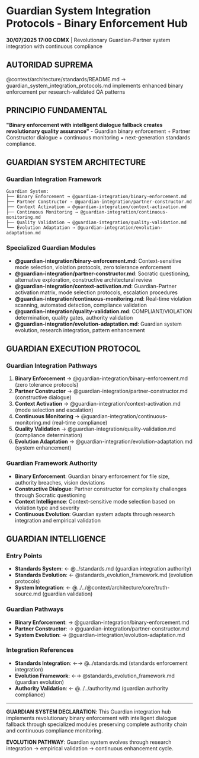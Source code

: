 # Guardian System Integration Protocols - Binary Enforcement Hub

**30/07/2025 17:00 CDMX** | Revolutionary Guardian-Partner system integration with continuous compliance

## AUTORIDAD SUPREMA
@context/architecture/standards/README.md → guardian_system_integration_protocols.md implements enhanced binary enforcement per research-validated QA patterns

## PRINCIPIO FUNDAMENTAL
**"Binary enforcement with intelligent dialogue fallback creates revolutionary quality assurance"** - Guardian binary enforcement + Partner Constructor dialogue + continuous monitoring = next-generation standards compliance.

## GUARDIAN SYSTEM ARCHITECTURE

### **Guardian Integration Framework**
```
Guardian System:
├── Binary Enforcement → @guardian-integration/binary-enforcement.md
├── Partner Constructor → @guardian-integration/partner-constructor.md
├── Context Activation → @guardian-integration/context-activation.md
├── Continuous Monitoring → @guardian-integration/continuous-monitoring.md
├── Quality Validation → @guardian-integration/quality-validation.md
└── Evolution Adaptation → @guardian-integration/evolution-adaptation.md
```

### **Specialized Guardian Modules**
- **@guardian-integration/binary-enforcement.md**: Context-sensitive mode selection, violation protocols, zero tolerance enforcement
- **@guardian-integration/partner-constructor.md**: Socratic questioning, alternative exploration, constructive architectural review
- **@guardian-integration/context-activation.md**: Guardian-Partner activation matrix, mode selection protocols, escalation procedures
- **@guardian-integration/continuous-monitoring.md**: Real-time violation scanning, automated detection, compliance validation
- **@guardian-integration/quality-validation.md**: COMPLIANT/VIOLATION determination, quality gates, authority validation
- **@guardian-integration/evolution-adaptation.md**: Guardian system evolution, research integration, pattern enhancement

## GUARDIAN EXECUTION PROTOCOL

### **Guardian Integration Pathways**
1. **Binary Enforcement** → @guardian-integration/binary-enforcement.md (zero tolerance protocols)
2. **Partner Constructor** → @guardian-integration/partner-constructor.md (constructive dialogue)
3. **Context Activation** → @guardian-integration/context-activation.md (mode selection and escalation)
4. **Continuous Monitoring** → @guardian-integration/continuous-monitoring.md (real-time compliance)
5. **Quality Validation** → @guardian-integration/quality-validation.md (compliance determination)
6. **Evolution Adaptation** → @guardian-integration/evolution-adaptation.md (system enhancement)

### **Guardian Framework Authority**
- **Binary Enforcement**: Guardian binary enforcement for file size, authority breaches, vision deviations
- **Constructive Dialogue**: Partner constructor for complexity challenges through Socratic questioning
- **Context Intelligence**: Context-sensitive mode selection based on violation type and severity
- **Continuous Evolution**: Guardian system adapts through research integration and empirical validation

## GUARDIAN INTELLIGENCE

### **Entry Points**
- **Standards System**: ← @../standards.md (guardian integration authority)
- **Standards Evolution**: ← @standards_evolution_framework.md (evolution protocols)
- **System Integration**: ← @../../@context/architecture/core/truth-source.md (guardian validation)

### **Guardian Pathways**
- **Binary Enforcement**: → @guardian-integration/binary-enforcement.md
- **Partner Constructor**: → @guardian-integration/partner-constructor.md
- **System Evolution**: → @guardian-integration/evolution-adaptation.md

### **Integration References**
- **Standards Integration**: ←→ @../standards.md (standards enforcement integration)
- **Evolution Framework**: ←→ @standards_evolution_framework.md (guardian evolution)
- **Authority Validation**: ← @../../authority.md (guardian authority compliance)

---

**GUARDIAN SYSTEM DECLARATION**: This Guardian integration hub implements revolutionary binary enforcement with intelligent dialogue fallback through specialized modules preserving complete authority chain and continuous compliance monitoring.

**EVOLUTION PATHWAY**: Guardian system evolves through research integration → empirical validation → continuous enhancement cycle.